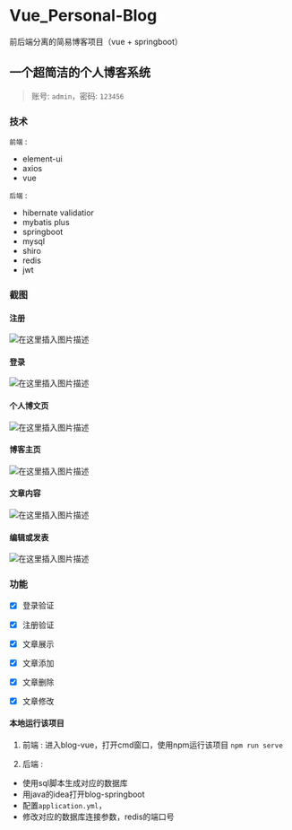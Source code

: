# Vue_Personal-Blog
前后端分离的简易博客项目（vue + springboot）
## 一个超简洁的个人博客系统

> 账号: `admin`，密码: `123456`

### 技术

`前端` : 
* element-ui
* axios
* vue

`后端` : 
* hibernate validatior
* mybatis plus
* springboot
* mysql
* shiro
* redis
* jwt

### 截图
#### 注册
![在这里插入图片描述](https://img-blog.csdnimg.cn/20201105233304550.png?x-oss-process=image/watermark,type_ZmFuZ3poZW5naGVpdGk,shadow_10,text_aHR0cHM6Ly9ibG9nLmNzZG4ubmV0L3dlaXhpbl80Mzg1MzA5Nw==,size_16,color_FFFFFF,t_70#pic_center)

#### 登录
![在这里插入图片描述](https://img-blog.csdnimg.cn/20201105233224426.png?x-oss-process=image/watermark,type_ZmFuZ3poZW5naGVpdGk,shadow_10,text_aHR0cHM6Ly9ibG9nLmNzZG4ubmV0L3dlaXhpbl80Mzg1MzA5Nw==,size_16,color_FFFFFF,t_70#pic_center)

#### 个人博文页
![在这里插入图片描述](https://img-blog.csdnimg.cn/20201105233136259.png?x-oss-process=image/watermark,type_ZmFuZ3poZW5naGVpdGk,shadow_10,text_aHR0cHM6Ly9ibG9nLmNzZG4ubmV0L3dlaXhpbl80Mzg1MzA5Nw==,size_16,color_FFFFFF,t_70#pic_center)

#### 博客主页
![在这里插入图片描述](https://img-blog.csdnimg.cn/20201105232808241.png?x-oss-process=image/watermark,type_ZmFuZ3poZW5naGVpdGk,shadow_10,text_aHR0cHM6Ly9ibG9nLmNzZG4ubmV0L3dlaXhpbl80Mzg1MzA5Nw==,size_16,color_FFFFFF,t_70#pic_center)

#### 文章内容
![在这里插入图片描述](https://img-blog.csdnimg.cn/2020110523291389.png?x-oss-process=image/watermark,type_ZmFuZ3poZW5naGVpdGk,shadow_10,text_aHR0cHM6Ly9ibG9nLmNzZG4ubmV0L3dlaXhpbl80Mzg1MzA5Nw==,size_16,color_FFFFFF,t_70#pic_center)

#### 编辑或发表
![在这里插入图片描述](https://img-blog.csdnimg.cn/2020110523291389.png?x-oss-process=image/watermark,type_ZmFuZ3poZW5naGVpdGk,shadow_10,text_aHR0cHM6Ly9ibG9nLmNzZG4ubmV0L3dlaXhpbl80Mzg1MzA5Nw==,size_16,color_FFFFFF,t_70#pic_center)


### 功能
* [x] 登录验证
* [x] 注册验证
* [x] 文章展示
* [x] 文章添加
* [x] 文章删除
* [x] 文章修改


#### 本地运行该项目
1. 前端 : 进入blog-vue，打开cmd窗口，使用npm运行该项目 `npm run serve`


2. 后端 : 
- 使用sql脚本生成对应的数据库
- 用java的idea打开blog-springboot
- 配置`application.yml`，
- 修改对应的数据库连接参数，redis的端口号
```
